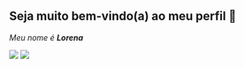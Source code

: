 ## Seja muito bem-vindo(a) ao meu perfil 💜
_Meu nome é **Lorena**_

![](https://media.tenor.com/oWn4yaJxyCEAAAAM/selena-gomez-selena-gomez-rare.gif)
![](https://tenor.com/pt-BR/view/sabrina-carpenter-sabrina-carpenter-cute-sabrina-carpenter-heart-gif-16675421282804871093)

<!--
**Lorenalauer/Lorenalauer** is a ✨ _special_ ✨ repository because its `README.md` (this file) appears on your GitHub profile.

Here are some ideas to get you started:

- 🔭 I’m currently working on ...
- 🌱 I’m currently learning ...
- 👯 I’m looking to collaborate on ...
- 🤔 I’m looking for help with ...
- 💬 Ask me about ...
- 📫 How to reach me: ...
- 😄 Pronouns: ...
- ⚡ Fun fact: ...
-->
